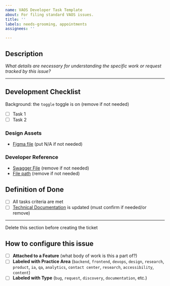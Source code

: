 ```yaml
---
name: VAOS Developer Task Template
about: For filing standard VAOS issues.
title: ''
labels: needs-grooming, appointments
assignees: ''

---
```


## Description
_What details are necessary for understanding the specific work or request tracked by this issue?_

---

## Development Checklist
Background: the `toggle` toggle is on (remove if not needed) 

- [ ] Task 1
- [ ] Task 2

### Design Assets
- [Figma file]() (put N/A if not needed) 

### Developer Reference

- [Swagger File]() (remove if not needed)
- [File path]() (remove if not needed)

## Definition of Done
- [ ] All tasks criteria are met
- [ ] [Technical Documentation]() is updated (must confirm if needed/or remove) 

---
Delete this section before creating the ticket 
## How to configure this issue 
- [ ] **Attached to a Feature** (what body of work is this a part of?)
- [ ] **Labeled with Practice Area** (`backend`, `frontend`, `devops`, `design`, `research`, `product`, `ia`, `qa`, `analytics`, `contact center`, `research`, `accessibility`, `content`)
- [ ] **Labeled with Type** (`bug`, `request`, `discovery`, `documentation`, etc.)
